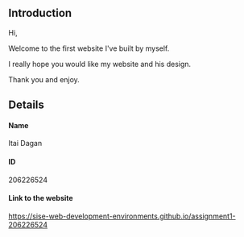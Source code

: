 ## Introduction
Hi, 

Welcome to the first website I've built by myself.

I really hope you would like my website and his design.


Thank you and enjoy.

## Details

#### Name
Itai Dagan

#### ID
206226524

#### Link to the website
https://sise-web-development-environments.github.io/assignment1-206226524
